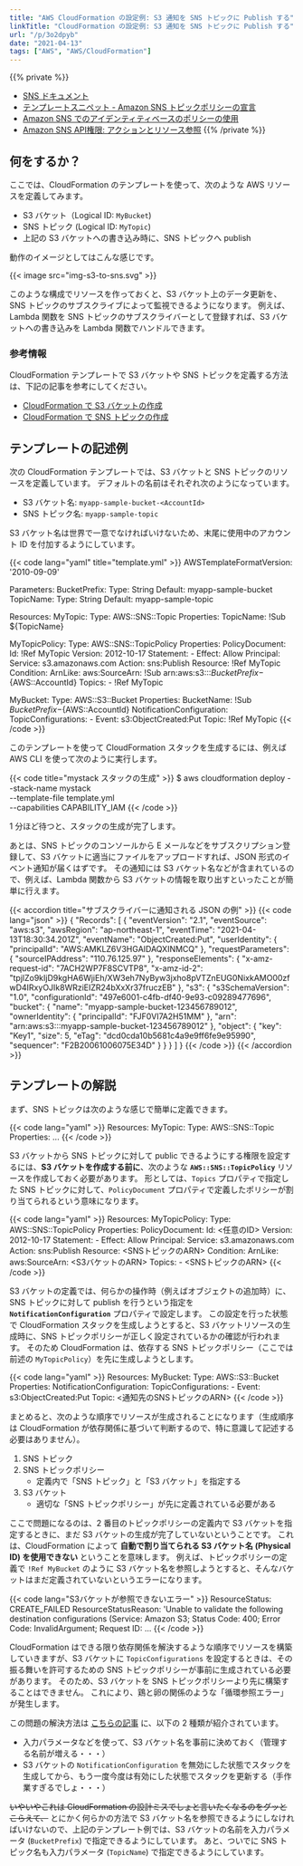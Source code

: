 ```yaml
---
title: "AWS CloudFormation の設定例: S3 通知を SNS トピックに Publish する"
linkTitle: "CloudFormation の設定例: S3 通知を SNS トピックに Publish する"
url: "/p/3o2dpyb"
date: "2021-04-13"
tags: ["AWS", "AWS/CloudFormation"]
---
```


{{% private %}}
- [SNS ドキュメント](https://docs.aws.amazon.com/ja_jp/sns/latest/dg/welcome.html)
- [テンプレートスニペット - Amazon SNS トピックポリシーの宣言](https://docs.aws.amazon.com/ja_jp/AWSCloudFormation/latest/UserGuide/quickref-iam.html#scenario-sns-policy)
- [Amazon SNS でのアイデンティティベースのポリシーの使用](https://docs.aws.amazon.com/ja_jp/sns/latest/dg/sns-using-identity-based-policies.html)
- [Amazon SNS API権限: アクションとリソース参照](https://docs.aws.amazon.com/ja_jp/sns/latest/dg/sns-access-policy-language-api-permissions-reference.html)
{{% /private %}}

何をするか？
----

ここでは、CloudFormation のテンプレートを使って、次のような AWS リソースを定義してみます。

- S3 バケット（Logical ID: `MyBucket`)
- SNS トピック (Logical ID: `MyTopic`)
- 上記の S3 バケットへの書き込み時に、SNS トピックへ publish

動作のイメージとしてはこんな感じです。

{{< image src="img-s3-to-sns.svg" >}}

このような構成でリソースを作っておくと、S3 バケット上のデータ更新を、SNS トピックのサブスクライブによって監視できるようになります。
例えば、Lambda 関数を SNS トピックのサブスクライバーとして登録すれば、S3 バケットへの書き込みを Lambda 関数でハンドルできます。

### 参考情報

CloudFormation テンプレートで S3 バケットや SNS トピックを定義する方法は、下記の記事を参考にしてください。

- [CloudFormation で S3 バケットの作成](/p/ugt6gr4)
- [CloudFormation で SNS トピックの作成](/p/ymzbmx9)


テンプレートの記述例
----

次の CloudFormation テンプレートでは、S3 バケットと SNS トピックのリソースを定義しています。
デフォルトの名前はそれぞれ次のようになっています。

- S3 バケット名: `myapp-sample-bucket-<AccountId>`
- SNS トピック名: `myapp-sample-topic`

S3 バケット名は世界で一意でなければいけないため、末尾に使用中のアカウント ID を付加するようにしています。

{{< code lang="yaml" title="template.yml" >}}
AWSTemplateFormatVersion: '2010-09-09'

Parameters:
  BucketPrefix:
    Type: String
    Default: myapp-sample-bucket
  TopicName:
    Type: String
    Default: myapp-sample-topic

Resources:
  MyTopic:
    Type: AWS::SNS::Topic
    Properties:
      TopicName: !Sub ${TopicName}

  MyTopicPolicy:
    Type: AWS::SNS::TopicPolicy
    Properties:
      PolicyDocument:
        Id: !Ref MyTopic
        Version: 2012-10-17
        Statement:
        - Effect: Allow
          Principal:
            Service: s3.amazonaws.com
          Action: sns:Publish
          Resource: !Ref MyTopic
          Condition:
            ArnLike:
              aws:SourceArn: !Sub arn:aws:s3:::${BucketPrefix}-${AWS::AccountId}
      Topics:
      - !Ref MyTopic

  MyBucket:
    Type: AWS::S3::Bucket
    Properties:
      BucketName: !Sub ${BucketPrefix}-${AWS::AccountId}
      NotificationConfiguration:
        TopicConfigurations:
          - Event: s3:ObjectCreated:Put
            Topic: !Ref MyTopic
{{< /code >}}

このテンプレートを使って CloudFormation スタックを生成するには、例えば AWS CLI を使って次のように実行します。

{{< code title="mystack スタックの生成" >}}
$ aws cloudformation deploy --stack-name mystack \
    --template-file template.yml \
    --capabilities CAPABILITY_IAM
{{< /code >}}

1 分ほど待つと、スタックの生成が完了します。

あとは、SNS トピックのコンソールから E メールなどをサブスクリプション登録して、S3 バケットに適当にファイルをアップロードすれば、JSON 形式のイベント通知が届くはずです。
その通知には S3 バケット名などが含まれているので、例えば、Lambda 関数から S3 バケットの情報を取り出すといったことが簡単に行えます。

{{< accordion title="サブスクライバーに通知される JSON の例" >}}
{{< code lang="json" >}}
{
  "Records": [
    {
      "eventVersion": "2.1",
      "eventSource": "aws:s3",
      "awsRegion": "ap-northeast-1",
      "eventTime": "2021-04-13T18:30:34.201Z",
      "eventName": "ObjectCreated:Put",
      "userIdentity": {
        "principalId": "AWS:AMKLZ6V3HGAIDAQXINMCQ"
      },
      "requestParameters": {
        "sourceIPAddress": "110.76.125.97"
      },
      "responseElements": {
        "x-amz-request-id": "7ACH2WP7F8SCVTP8",
        "x-amz-id-2": "tpjlZo9kIjD9kgHA6WjiEh/XW3eh7NyByw3jxho8pVTZnEUG0NixkAMO00zfwD4IRxyOJIk8WRziEIZR24bXxXr37fruczEB"
      },
      "s3": {
        "s3SchemaVersion": "1.0",
        "configurationId": "497e6001-c4fb-df40-9e93-c09289477696",
        "bucket": {
          "name": "myapp-sample-bucket-123456789012",
          "ownerIdentity": {
            "principalId": "FJF0VI7A2H51MM"
          },
          "arn": "arn:aws:s3:::myapp-sample-bucket-123456789012"
        },
        "object": {
          "key": "Key1",
          "size": 5,
          "eTag": "dcd0cda10b5681c4a9e9ff6fe9e95990",
          "sequencer": "F2B20061006075E34D"
        }
      }
    }
  ]
}
{{< /code >}}
{{< /accordion >}}


テンプレートの解説
----

まず、SNS トピックは次のような感じで簡単に定義できます。

{{< code lang="yaml" >}}
Resources:
  MyTopic:
    Type: AWS::SNS::Topic
    Properties:
      ...
{{< /code >}}

S3 バケットから SNS トピックに対して public できるようにする権限を設定するには、__S3 バケットを作成する前に__、次のような __`AWS::SNS::TopicPolicy`__ リソースを作成しておく必要があります。
形としては、`Topics` プロパティで指定した SNS トピックに対して、`PolicyDocument` プロパティで定義したポリシーが割り当てられるという意味になります。

{{< code lang="yaml" >}}
Resources:
  MyTopicPolicy:
    Type: AWS::SNS::TopicPolicy
    Properties:
      PolicyDocument:
        Id: <任意のID>
        Version: 2012-10-17
        Statement:
        - Effect: Allow
          Principal:
            Service: s3.amazonaws.com
          Action: sns:Publish
          Resource: <SNSトピックのARN>
          Condition:
            ArnLike:
              aws:SourceArn: <S3バケットのARN>
      Topics:
      - <SNSトピックのARN>
{{< /code >}}

S3 バケットの定義では、何らかの操作時（例えばオブジェクトの追加時）に、SNS トピックに対して publish を行うという指定を __`NotificationConfiguration`__ プロパティで設定します。
この設定を行った状態で CloudFormation スタックを生成しようとすると、S3 バケットリソースの生成時に、SNS トピックポリシーが正しく設定されているかの確認が行われます。
そのため CloudFormation は、依存する SNS トピックポリシー（ここでは前述の `MyTopicPolicy`）を先に生成しようとします。

{{< code lang="yaml" >}}
Resources:
  MyBucket:
    Type: AWS::S3::Bucket
    Properties:
      NotificationConfiguration:
        TopicConfigurations:
          - Event: s3:ObjectCreated:Put
            Topic: <通知先のSNSトピックのARN>
{{< /code >}}

まとめると、次のような順序でリソースが生成されることになります（生成順序は CloudFormation が依存関係に基づいて判断するので、特に意識して記述する必要はありません）。

1. SNS トピック
2. SNS トピックポリシー
    - 定義内で「SNS トピック」と「S3 バケット」を指定する
3. S3 バケット
    - 適切な「SNS トピックポリシー」が先に定義されている必要がある

ここで問題になるのは、2 番目のトピックポリシーの定義内で S3 バケットを指定するときに、まだ S3 バケットの生成が完了していないということです。
これは、CloudFormation によって __自動で割り当てられる S3 バケット名 (Physical ID) を使用できない__ ということを意味します。
例えば、トピックポリシーの定義で `!Ref MyBucket` のように S3 バケット名を参照しようとすると、そんなバケットはまだ定義されていないというエラーになります。

{{< code lang="S3バケットが参照できないエラー" >}}
ResourceStatus: CREATE_FAILED
ResourceStatusReason: 'Unable to validate the following destination configurations
  (Service: Amazon S3; Status Code: 400; Error Code: InvalidArgument; Request ID:
  ...
{{< /code >}}

CloudFormation はできる限り依存関係を解決するような順序でリソースを構築していきますが、S3 バケットに `TopicConfigurations` を設定するときは、その振る舞いを許可するための SNS トピックポリシーが事前に生成されている必要があります。
そのため、S3 バケットを SNS トピックポリシーより先に構築することはできません。
これにより、鶏と卵の関係のような「循環参照エラー」が発生します。

この問題の解決方法は [こちらの記事](https://aws.amazon.com/jp/premiumsupport/knowledge-center/unable-validate-destination-s3/) に、以下の 2 種類が紹介されています。

- 入力パラメータなどを使って、S3 バケット名を事前に決めておく（管理する名前が増える・・・）
- S3 バケットの `NotificationConfiguration` を無効にした状態でスタックを生成してから、もう一度今度は有効にした状態でスタックを更新する（手作業すぎるでしょ・・・）

<s>いやいやこれは CloudFormation の設計ミスでしょと言いたくなるのをグッとこらえて、</s> とにかく何らかの方法で S3 バケット名を参照できるようにしなければいけないので、上記のテンプレート例では、S3 バケットの名前を入力パラメータ (`BucketPrefix`) で指定できるようにしています。
あと、ついでに SNS トピック名も入力パラメータ (`TopicName`) で指定できるようにしています。


